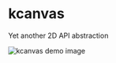 # kcanvas
Yet another 2D API abstraction

![kcanvas demo image](https://raw.githubusercontent.com/livingcreative/kcanvas/master/demo.jpg)